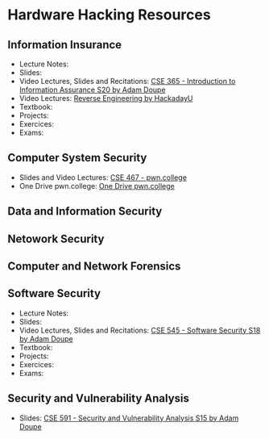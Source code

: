 # Hardware Hacking Resources

## Information Insurance

- Lecture Notes:
- Slides:
- Video Lectures, Slides and Recitations: [CSE 365 - Introduction to Information Assurance S20 by Adam Doupe](https://adamdoupe.com/teaching/classes/cse365-intro-information-assurance-s20/)
- Video Lectures: [Reverse Engineering by HackadayU](https://www.youtube.com/playlist?list=PL_tws4AXg7auglkFo6ZRoWGXnWL0FHAEi)
- Textbook:
- Projects:
- Exercices:
- Exams:

## Computer System Security

- Slides and Video Lectures: [CSE 467 - pwn.college](https://pwn.college/)
- One Drive pwn.college: [One Drive pwn.college](https://www.dropbox.com/sh/90838y3y45k7yvv/AACvZO2ej2_ri0oe4Jkl4GSBa?dl=0)

## Data and Information Security 

## Netowork Security

## Computer and Network Forensics

## Software Security

- Lecture Notes:
- Slides:
- Video Lectures, Slides and Recitations: [CSE 545 - Software Security S18 by Adam Doupe](https://adamdoupe.com/teaching/classes/cse545-software-security-s18/)
- Textbook:
- Projects:
- Exercices:
- Exams:

## Security and Vulnerability Analysis

- Slides: [CSE 591 - Security and Vulnerability Analysis S15 by Adam Doupe](https://adamdoupe.com/teaching/classes/cse591-security-and-vulnerability-analysis-s15/)


